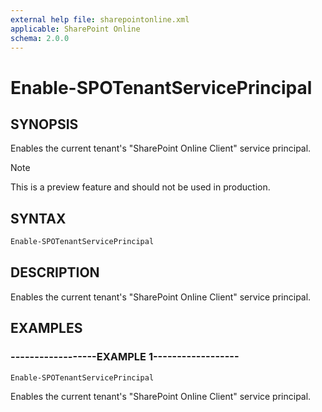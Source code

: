```yaml
---
external help file: sharepointonline.xml
applicable: SharePoint Online
schema: 2.0.0
---
```


# Enable-SPOTenantServicePrincipal

## SYNOPSIS
Enables the current tenant's "SharePoint Online Client" service principal.

> [!NOTE] 
> This is a preview feature and should not be used in production.

## SYNTAX

```powershell
Enable-SPOTenantServicePrincipal
```

## DESCRIPTION
Enables the current tenant's "SharePoint Online Client" service principal.

## EXAMPLES

### ------------------EXAMPLE 1------------------
```powershell
Enable-SPOTenantServicePrincipal
```

Enables the current tenant's "SharePoint Online Client" service principal.
